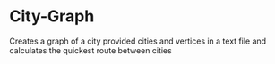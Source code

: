 # City-Graph
Creates a graph of a city provided cities and vertices in a text file and calculates the quickest route between cities 
